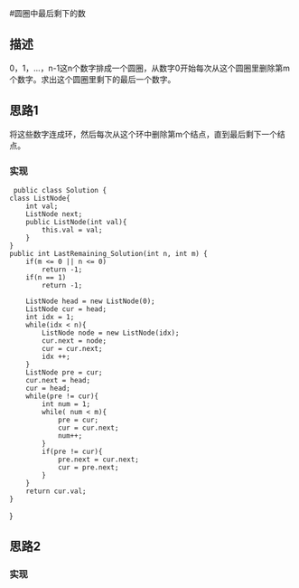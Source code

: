 #圆圈中最后剩下的数
## 描述
0，1，...，n-1这n个数字排成一个圆圈，从数字0开始每次从这个圆圈里删除第m个数字。求出这个圆圈里剩下的最后一个数字。
## 思路1
将这些数字连成环，然后每次从这个环中删除第m个结点，直到最后剩下一个结点。
### 实现
     public class Solution {
    class ListNode{
        int val;
        ListNode next;
        public ListNode(int val){
            this.val = val;
        }
    }
    public int LastRemaining_Solution(int n, int m) {
        if(m <= 0 || n <= 0)
            return -1;
        if(n == 1)
            return -1;
         
        ListNode head = new ListNode(0);
        ListNode cur = head;
        int idx = 1;
        while(idx < n){
            ListNode node = new ListNode(idx);
            cur.next = node;
            cur = cur.next;
            idx ++;
        }
        ListNode pre = cur;
        cur.next = head;
        cur = head;
        while(pre != cur){
            int num = 1;
            while( num < m){
                pre = cur;
                cur = cur.next;
                num++;   
            }
            if(pre != cur){
                pre.next = cur.next;
                cur = pre.next;
            }
        }
        return cur.val;
    }
}

## 思路2
### 实现
